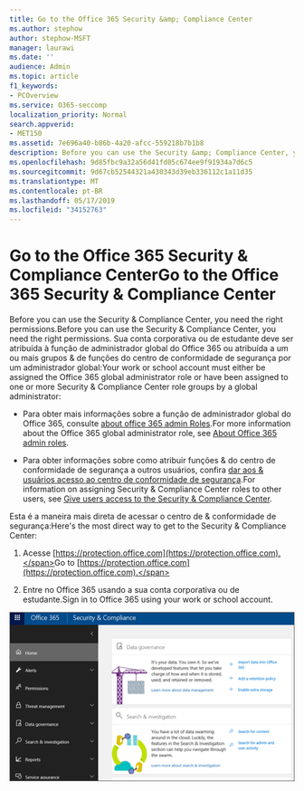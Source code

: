 ```yaml
---
title: Go to the Office 365 Security &amp; Compliance Center
ms.author: stephow
author: stephow-MSFT
manager: laurawi
ms.date: ''
audience: Admin
ms.topic: article
f1_keywords:
- PCOverview
ms.service: O365-seccomp
localization_priority: Normal
search.appverid:
- MET150
ms.assetid: 7e696a40-b86b-4a20-afcc-559218b7b1b8
description: Before you can use the Security &amp; Compliance Center, you need the right permissions. Sua conta corporativa ou de estudante deve ser atribuída à função de administrador global do Office 365 ou atribuída a um ou mais grupos &amp; de funções do centro de conformidade de segurança por um administrador global.
ms.openlocfilehash: 9d85fbc9a32a56d41fd05c674ee9f91934a7d6c5
ms.sourcegitcommit: 9d67cb52544321a430343d39eb336112c1a11d35
ms.translationtype: MT
ms.contentlocale: pt-BR
ms.lasthandoff: 05/17/2019
ms.locfileid: "34152763"
---
```

# <a name="go-to-the-office-365-security-amp-compliance-center"></a><span data-ttu-id="a54ea-104">Go to the Office 365 Security &amp; Compliance Center</span><span class="sxs-lookup"><span data-stu-id="a54ea-104">Go to the Office 365 Security &amp; Compliance Center</span></span>

<span data-ttu-id="a54ea-105">Before you can use the Security &amp; Compliance Center, you need the right permissions.</span><span class="sxs-lookup"><span data-stu-id="a54ea-105">Before you can use the Security &amp; Compliance Center, you need the right permissions.</span></span> <span data-ttu-id="a54ea-106">Sua conta corporativa ou de estudante deve ser atribuída à função de administrador global do Office 365 ou atribuída a um ou mais grupos &amp; de funções do centro de conformidade de segurança por um administrador global:</span><span class="sxs-lookup"><span data-stu-id="a54ea-106">Your work or school account must either be assigned the Office 365 global administrator role or have been assigned to one or more Security &amp; Compliance Center role groups by a global administrator:</span></span>
  
- <span data-ttu-id="a54ea-107">Para obter mais informações sobre a função de administrador global do Office 365, consulte [about office 365 admin Roles](https://support.office.com/article/da585eea-f576-4f55-a1e0-87090b6aaa9d).</span><span class="sxs-lookup"><span data-stu-id="a54ea-107">For more information about the Office 365 global administrator role, see [About Office 365 admin roles](https://support.office.com/article/da585eea-f576-4f55-a1e0-87090b6aaa9d).</span></span> 
    
- <span data-ttu-id="a54ea-108">Para obter informações sobre como atribuir funções &amp; do centro de conformidade de segurança a outros usuários, confira [dar aos &amp; usuários acesso ao centro de conformidade de segurança](grant-access-to-the-security-and-compliance-center.md).</span><span class="sxs-lookup"><span data-stu-id="a54ea-108">For information on assigning Security &amp; Compliance Center roles to other users, see [Give users access to the Security &amp; Compliance Center](grant-access-to-the-security-and-compliance-center.md).</span></span>
    
<span data-ttu-id="a54ea-109">Esta é a maneira mais direta de acessar o centro de &amp; conformidade de segurança:</span><span class="sxs-lookup"><span data-stu-id="a54ea-109">Here's the most direct way to get to the Security &amp; Compliance Center:</span></span>
  
1. <span data-ttu-id="a54ea-110">Acesse [https://protection.office.com](https://protection.office.com).</span><span class="sxs-lookup"><span data-stu-id="a54ea-110">Go to [https://protection.office.com](https://protection.office.com).</span></span>
    
2. <span data-ttu-id="a54ea-111">Entre no Office 365 usando a sua conta corporativa ou de estudante.</span><span class="sxs-lookup"><span data-stu-id="a54ea-111">Sign in to Office 365 using your work or school account.</span></span>
    
![Página inicial do &amp; centro de conformidade de segurança do Office 365](media/f1d35324-ac44-4f59-96a7-b11767b43201.png)
  


